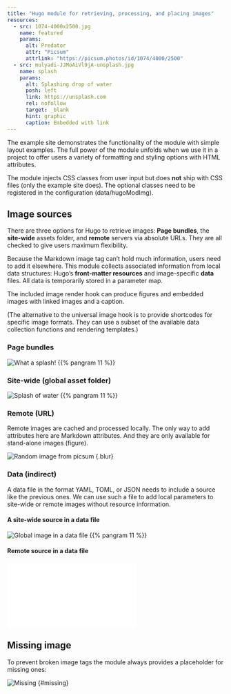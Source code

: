 ```yaml
---
title: "Hugo module for retrieving, processing, and placing images"
resources:
  - src: 1074-4000x2500.jpg
    name: featured
    params:
      alt: Predator
      attr: "Picsum"
      attrlink: "https://picsum.photos/id/1074/4000/2500"
  - src: mulyadi-JJMoAiVl9jA-unsplash.jpg
    name: splash
    params:
      alt: Splashing drop of water
      posh: left
      link: https://unsplash.com
      rel: nofollow
      target: _blank
      hint: graphic
      caption: Embedded with link
---
```


The example site demonstrates the functionality of the module with simple layout examples. The full power of the module unfolds when we use it in a project to offer users a variety of formatting and styling options with HTML attributes.

The module injects CSS classes from user input but does **not** ship with CSS files (only the example site does). The optional classes need to be registered in the configuration (data/hugoModImg).

## Image sources

There are three options for Hugo to retrieve images: **Page bundles**, the **site-wide** assets folder, and **remote** servers via absolute URLs. They are all checked to give users maximum flexibility.

Because the Markdown image tag can’t hold much information, users need to add it elsewhere. This module collects associated information from local data structures: Hugo’s **front-matter resources** and image-specific **data** files. All data is temporarily stored in a parameter map.

The included image render hook can produce figures and embedded images with linked images and a caption.

(The alternative to the universal image hook is to provide shortcodes for specific image formats. They can use a subset of the available data collection functions and rendering templates.)  

### Page bundles

![](splash "What a splash!") {{% pangram 11 %}}

### Site-wide (global asset folder)

![Splash of water](erda-estremera-eMX1aIAp9Nw-unsplash.jpg?posh=right) {{% pangram 11 %}}

### Remote (URL)

Remote images are cached and processed locally. The only way to add attributes here are Markdown attributes. And they are only available for stand-alone images (figure).

![Random image from picsum](https://picsum.photos/1200/500)
{.blur}

### Data (indirect)

A data file in the format YAML, TOML, or JSON needs to include a source like the previous ones. We can use such a file to add local parameters to site-wide or remote images without resource information.

#### A site-wide source in a data file

![Global image in a data file](global.yaml) {{% pangram 11 %}}

#### Remote source in a data file

![Remote image in a data file](remote.json?w=full)

## Missing image

To prevent broken image tags the module always provides a placeholder for missing ones:

![Missing](missing.jpg)
{#missing}